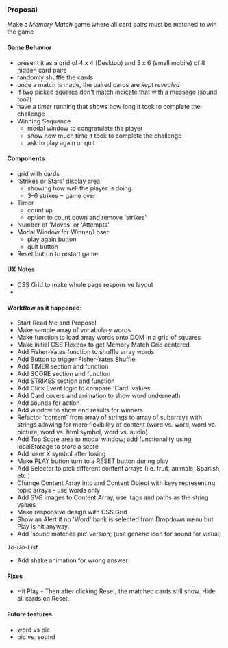 ### Proposal
Make a _Memory Match_ game where all card pairs must be matched to win the game

  #### Game Behavior
  - present it as a grid of 4 x 4 (Desktop) and 3 x 6 (small mobile) of 8 hidden card pairs
  - randomly shuffle the cards
  - once a match is made, the paired cards are _kept revealed_
  - if two picked squares don't match indicate that with a message (sound too?)
  - have a timer running that shows how long it took to complete the challenge
  - Winning Sequence
    - modal window to congratulate the player
    - show how much time it took to complete the challenge
    - ask to play again or quit


  #### Components
  - grid with cards
  - 'Strikes or Stars' display area
    - showing how well the player is doing.  
    - 3-6 strikes = game over
  - Timer
    - count up
    - option to count down and remove 'strikes'
  - Number of 'Moves' or 'Attempts'
  - Modal Window for Winner/Loser
    - play again button
    - quit button
  - Reset button to restart game


  #### UX Notes
- CSS Grid to make whole page responsive layout
-

  #### Workflow as it happened:

  - Start Read Me and Proposal
  - Make sample array of vocabulary words
  - Make function to load array words onto DOM in a grid of squares
  - Make initial CSS Flexbox to get Memory Match Grid centered
  - Add Fisher-Yates function to shuffle array words
  - Add Button to trigger Fisher-Yates Shuffle
  - Add TIMER section and function
  - Add SCORE section and function
  - Add STRIKES section and function
  - Add Click Event logic to compare 'Card' values
  - Add Card covers and animation to show word underneath
  - Add sounds for action
  - Add window to show end results for winners
  - Refactor 'content' from array of strings to array of subarrays with strings allowing for more flexibility of content (word vs. word, word vs. picture, word vs. html symbol, word vs. audio)
  - Add Top Score area to modal window; add functionality using localStorage to store a score
  - Add loser X symbol after losing
  - Make PLAY button turn to a RESET button during play
  - Add Selector to pick different content arrays (i.e. fruit, animals, Spanish, etc.)
  - Change Content Array into and Content Object with keys representing topic arrays - use words only
  - Add SVG images to Content Array, use <img> tags and paths as the string values
  - Make responsive design with CSS Grid
  - Show an Alert if no 'Word' bank is selected from Dropdown menu but Play is hit anyway.
  - Add 'sound matches pic' version; (use generic icon for sound for visual)

_To-Do-List_
  - Add shake animation for wrong answer


#### Fixes
  - Hit Play - Then after clicking Reset, the matched cards still show. Hide all cards on Reset.


#### Future features
 - word vs pic
 - pic vs. sound
